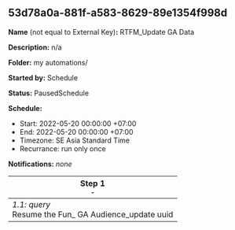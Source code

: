 ## 53d78a0a-881f-a583-8629-89e1354f998d

**Name** (not equal to External Key)**:** RTFM_Update GA Data

**Description:** n/a

**Folder:** my automations/

**Started by:** Schedule

**Status:** PausedSchedule

**Schedule:**

* Start: 2022-05-20 00:00:00 +07:00
* End: 2022-05-20 00:00:00 +07:00
* Timezone: SE Asia Standard Time
* Recurrance: run only once

**Notifications:** _none_


| Step 1<br>_<small>-</small>_ |
| --- |
| _1.1: query_<br>Resume the Fun_ GA Audience_update uuid |
